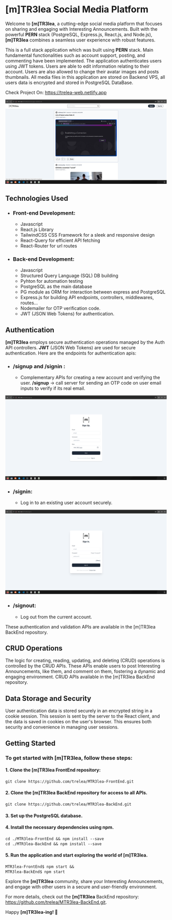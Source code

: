 # [m]TR3lea Social Media Platform

Welcome to __[m]TR3lea__, a cutting-edge social media platform that focuses on sharing and engaging with Interesting Announcements. Built with the powerful __PERN__ stack (PostgreSQL, Express.js, React.js, and Node.js), __[m]TR3lea__ combines a seamless user experience with robust features.

This is a full stack application which was built using __PERN__ stack. Main fundamental functionalities such as account support, posting, and commenting have been implemented. The application authenticates users using JWT tokens. Users are able to edit information relating to their account. Users are also allowed to change their avatar images and posts thumbnails. All media files in this application are stored on Backend VPS, all users data is encrypted and stored in PostgreSQL DataBase.

Check Project On: https://trelea-web.netlify.app

![Home Page](./docs/imgs/home.png)

## Technologies Used

- ### Front-end Development:
    - Javascript
    - React.js Library
    - TailwindCSS CSS Framework for a sleek and responsive design
    - React-Query for efficient API fetching
    - React-Router for url routes

- ### Back-end Development:
    - Javascript
    - Structured Query Language (SQL) DB building
    - Pyhton for automation testing 
    - PostgreSQL as the main database
    - PG module as ORM for interaction between express and PostgreSQL
    - Express.js for building API endpoints, controllers, middlewares, routes...
    - Nodemailer for OTP verification code.
    - JWT (JSON Web Tokens) for authentication.

## Authentication

__[m]TR3lea__ employs secure authentication operations managed by the Auth API controllers. __JWT__ (JSON Web Tokens) are used for secure authentication. Here are the endpoints for authentication apis:

- ### /signup and /signin :
    - Complementary APIs for creating a new account and verifying the user. __/signup__ -> call server for sending an OTP code on user email inputs to verify if its real email.

![Alt text](./docs/imgs/signup.png)

- ### /signin:
    - Log in to an existing user account securely.

![Alt text](./docs/imgs/signin.png)

- ### /signout:
    - Log out from the current account.



These authentication and validation APIs are available in the [m]TR3lea BackEnd repository.

## CRUD Operations

The logic for creating, reading, updating, and deleting (CRUD) operations is controlled by the CRUD APIs. These APIs enable users to post Interesting Announcements, like them, and comment on them, fostering a dynamic and engaging environment. CRUD APIs available in the [m]TR3lea BackEnd repository.

## Data Storage and Security

User authentication data is stored securely in an encrypted string in a cookie session. This session is sent by the server to the React client, and the data is saved in cookies on the user's browser. This ensures both security and convenience in managing user sessions.

## Getting Started  

### To get started with __[m]TR3lea__, follow these steps:

#### 1. Clone the __[m]TR3lea__ FrontEnd repository:
    git clone https://github.com/trelea/MTR3lea-FrontEnd.git

#### 2. Clone the [m]TR3lea BackEnd repository for access to all APIs.
    git clone https://github.com/trelea/MTR3lea-BackEnd.git

#### 3. Set up the PostgreSQL database.

#### 4. Install the necessary dependencies using npm.
    cd ./MTR3lea-FrontEnd && npm install --save
    cd ./MTR3lea-BackEnd && npm install --save

#### 5. Run the application and start exploring the world of [m]TR3lea.
    MTR3lea-FrontEnd$ npm start &&
    MTR3lea-BackEnd$ npm start

Explore the __[m]TR3lea__ community, share your Interesting Announcements, and engage with other users in a secure and user-friendly environment.

For more details, check out the __[m]TR3lea__ BackEnd repository: https://github.com/trelea/MTR3lea-BackEnd.git.

Happy __[m]TR3lea-ing! 🚀__